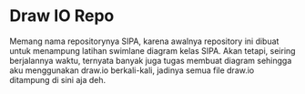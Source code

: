 # Draw IO Repo

Memang nama repositorynya SIPA, karena awalnya repository ini dibuat untuk menampung latihan swimlane diagram kelas SIPA. Akan tetapi, seiring berjalannya waktu, ternyata banyak juga tugas membuat diagram sehingga aku menggunakan draw.io berkali-kali, jadinya semua file draw.io ditampung di sini aja deh.
